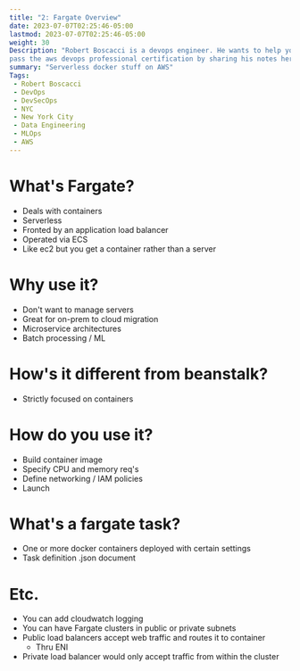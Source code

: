 ```yaml
---
title: "2: Fargate Overview"
date: 2023-07-07T02:25:46-05:00
lastmod: 2023-07-07T02:25:46-05:00
weight: 30
Description: "Robert Boscacci is a devops engineer. He wants to help you \
pass the aws devops professional certification by sharing his notes here." # Keep to 150-160 chars
summary: "Serverless docker stuff on AWS"
Tags:
 - Robert Boscacci
 - DevOps
 - DevSecOps
 - NYC
 - New York City
 - Data Engineering
 - MLOps
 - AWS
---
```


# What's Fargate?
- Deals with containers
- Serverless
- Fronted by an application load balancer
- Operated via ECS
- Like ec2 but you get a container rather than a server

# Why use it?
- Don't want to manage servers
- Great for on-prem to cloud migration
- Microservice architectures
- Batch processing / ML

# How's it different from beanstalk?
- Strictly focused on containers

# How do you use it?
- Build container image
- Specify CPU and memory req's
- Define networking / IAM policies
- Launch

# What's a fargate task?
- One or more docker containers deployed with certain settings
- Task definition .json document

# Etc.
- You can add cloudwatch logging
- You can have Fargate clusters in public or private subnets
- Public load balancers accept web traffic and routes it to container
	- Thru ENI
- Private load balancer would only accept traffic from within the cluster